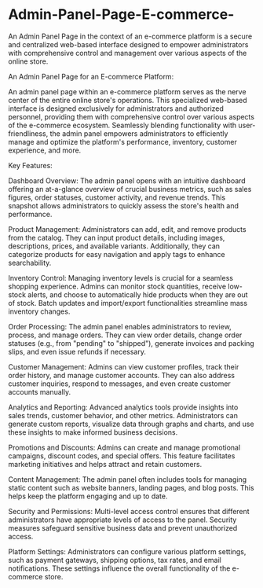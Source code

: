 # Admin-Panel-Page-E-commerce-
An Admin Panel Page in the context of an e-commerce platform is a secure and centralized web-based interface designed to empower administrators with comprehensive control and management over various aspects of the online store. 




An Admin Panel Page for an E-commerce Platform:

An admin panel page within an e-commerce platform serves as the nerve center of the entire online store's operations. This specialized web-based interface is designed exclusively for administrators and authorized personnel, providing them with comprehensive control over various aspects of the e-commerce ecosystem. Seamlessly blending functionality with user-friendliness, the admin panel empowers administrators to efficiently manage and optimize the platform's performance, inventory, customer experience, and more.


Key Features:

Dashboard Overview: The admin panel opens with an intuitive dashboard offering an at-a-glance overview of crucial business metrics, such as sales figures, order statuses, customer activity, and revenue trends. This snapshot allows administrators to quickly assess the store's health and performance.

Product Management: Administrators can add, edit, and remove products from the catalog. They can input product details, including images, descriptions, prices, and available variants. Additionally, they can categorize products for easy navigation and apply tags to enhance searchability.

Inventory Control: Managing inventory levels is crucial for a seamless shopping experience. Admins can monitor stock quantities, receive low-stock alerts, and choose to automatically hide products when they are out of stock. Batch updates and import/export functionalities streamline mass inventory changes.

Order Processing: The admin panel enables administrators to review, process, and manage orders. They can view order details, change order statuses (e.g., from "pending" to "shipped"), generate invoices and packing slips, and even issue refunds if necessary.

Customer Management: Admins can view customer profiles, track their order history, and manage customer accounts. They can also address customer inquiries, respond to messages, and even create customer accounts manually.

Analytics and Reporting: Advanced analytics tools provide insights into sales trends, customer behavior, and other metrics. Administrators can generate custom reports, visualize data through graphs and charts, and use these insights to make informed business decisions.

Promotions and Discounts: Admins can create and manage promotional campaigns, discount codes, and special offers. This feature facilitates marketing initiatives and helps attract and retain customers.

Content Management: The admin panel often includes tools for managing static content such as website banners, landing pages, and blog posts. This helps keep the platform engaging and up to date.

Security and Permissions: Multi-level access control ensures that different administrators have appropriate levels of access to the panel. Security measures safeguard sensitive business data and prevent unauthorized access.

Platform Settings: Administrators can configure various platform settings, such as payment gateways, shipping options, tax rates, and email notifications. These settings influence the overall functionality of the e-commerce store.
